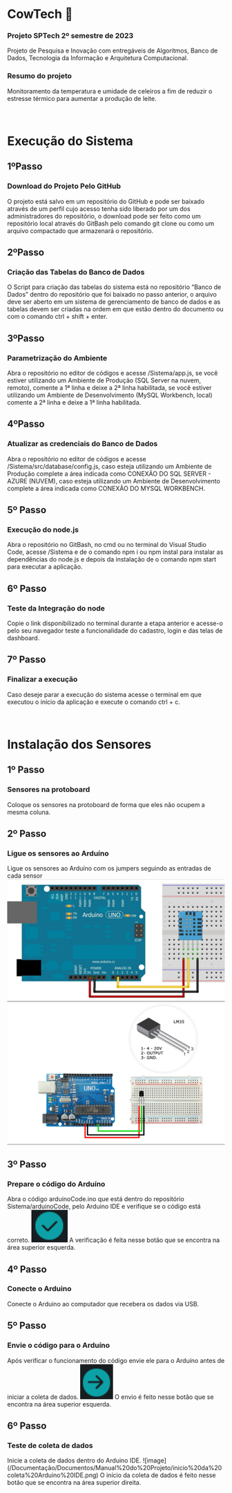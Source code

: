 <h1>CowTech 🐄 </h1>

<h3>Projeto SPTech 2º semestre de 2023</h3>

Projeto de Pesquisa e Inovação com entregáveis de Algoritmos, Banco de Dados, Tecnologia da Informação e Arquitetura Computacional.

<h3>Resumo do projeto</h3>

Monitoramento da temperatura e umidade de celeiros a fim de reduzir o estresse térmico para aumentar a produção de leite.
<br>
<br>
<br>

<h1>Execução do Sistema</h1>

<h2>1ºPasso</h2>
<h3>Download do Projeto Pelo GitHub</h3>

O projeto está salvo em um repositório do GitHub e pode ser baixado através de um perfil cujo acesso tenha sido liberado por um dos administradores do repositório, o download pode ser feito como um repositório local através do GitBash pelo comando git clone ou como um arquivo compactado que armazenará o repositório.

<h2>2ºPasso</h2>
<h3>Criação das Tabelas do Banco de Dados</h3>

O Script para criação das tabelas do sistema está no repositório “Banco de Dados” dentro do repositório que foi baixado no passo anterior, o arquivo deve ser aberto em um sistema de gerenciamento de banco de dados e as tabelas devem ser criadas na ordem em que estão dentro do documento ou com o comando ctrl + shift + enter.

<h2>3ºPasso</h2>
<h3>Parametrização do Ambiente</h3>

Abra o repositório no editor de códigos e acesse /Sistema/app.js, se você estiver utilizando um Ambiente de Produção (SQL Server na nuvem, remoto), comente a 1ª linha e deixe a 2ª linha habilitada, se você estiver utilizando um Ambiente de Desenvolvimento (MySQL Workbench, local) comente a 2ª linha e deixe a 1ª linha habilitada.

<h2>4ºPasso</h2>
<h3>Atualizar as credenciais do Banco de Dados</h3>

Abra o repositório no editor de códigos e acesse /Sistema/src/database/config.js, caso esteja utilizando um Ambiente de Produção complete a área indicada como CONEXÃO DO SQL SERVER - AZURE (NUVEM), caso esteja utilizando um Ambiente de Desenvolvimento complete a área indicada como CONEXÃO DO MYSQL WORKBENCH.

<h2>5º Passo</h2>
<h3>Execução do node.js</h3>

Abra o repositório no GitBash, no cmd ou no terminal do Visual Studio Code, acesse /Sistema e de o comando npm i ou npm instal para instalar as dependências do node.js e depois da instalação de o comando npm start para executar a aplicação.

<h2>6º Passo</h2>
<h3>Teste da Integração do node</h3>

Copie o link disponibilizado no terminal durante a etapa anterior e acesse-o pelo seu navegador teste a funcionalidade do cadastro, login e das telas de dashboard.

<h2>7º Passo</h2>
<h3>Finalizar a execução</h3>
Caso deseje parar a execução do sistema acesse o terminal em que executou o início da aplicação e execute o comando ctrl + c.
<br>
<br>
<br>

<h1>Instalação dos Sensores</h1>

<h2>1º Passo</h2>
<h3>Sensores na protoboard</h3>

Coloque os sensores na protoboard de forma que eles não ocupem a mesma coluna.

<h2>2º Passo</h2>
<h3>Ligue os sensores ao Arduíno</h3>

Ligue os sensores ao Arduíno com os jumpers seguindo as entradas de cada sensor
![image](/Documentação/Documentos/Manual%20do%20Projeto/DHT11.png)
![image](/Documentação/Documentos/Manual%20do%20Projeto/LM35.png)
<br>
<h2>3º Passo</h2>
<h3>Prepare o código do Arduíno</h3>

Abra o código arduinoCode.ino que está dentro do repositório Sistema/arduinoCode, pelo Arduino IDE e verifique se o código está correto.
![image](/Documentação/Documentos/Manual%20do%20Projeto/verificação%20Arduino%20IDE.png)
A verificação é feita nesse botão que se encontra na área superior esquerda.

<h2>4º Passo</h2>
<h3>Conecte o Arduino</h3>

Conecte o Arduino ao computador que recebera os dados via USB.

<h2>5º Passo</h2>
<h3>Envie o código para o Arduíno</h3>

Após verificar o funcionamento do código envie ele para o Arduíno antes de iniciar a coleta de dados.
![image](/Documentação/Documentos/Manual%20do%20Projeto/envio%20Arduino%20IDE.png)
O envio é feito nesse botão que se encontra na área superior esquerda.

<h2>6º Passo</h2>
<h3>Teste de coleta de dados</h3>
Inicie a coleta de dados dentro do Arduino IDE.
![image](/Documentação/Documentos/Manual%20do%20Projeto/inicio%20da%20coleta%20Arduino%20IDE.png)
O início da coleta de dados é feito nesse botão que se encontra na área superior direita.